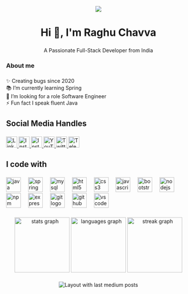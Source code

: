 <div align="center">
  <img src="https://visitor-badge.laobi.icu/badge?page_id=Raghu-Reddy77.Raghu-Reddy77&"  />
</div>

###

<h1 align="center">Hi 👋, I'm Raghu Chavva</h1>

###

<p align="center">A Passionate Full-Stack Developer from India</p>

###

<h3 align="left">About me</h3>

###

<p align="left">✨ Creating bugs since 2020<br>📚 I’m currently learning Spring<br>🤝 I’m looking for a role Software Engineer<br>⚡ Fun fact I speak fluent Java</p>

###

<h2 align="left">Social Media Handles</h2>

###

<div align="left">
  <a href="https://www.linkedin.com/in/raghu-chavva/" target="_blank">
    <img src="https://cdn.jsdelivr.net/gh/devicons/devicon/icons/linkedin/linkedin-original.svg" alt="LinkedIn" height="30" />
  </a>
  <a href="https://www.instagram.com/java_quizs/" target="_blank">
    <img src="https://cdn.jsdelivr.net/gh/devicons/devicon/icons/instagram/instagram-original.svg" alt="Instagram" height="30" />
  </a>
  <a href="https://www.instagram.com/java_quizs/" target="_blank">
    <img src="https://raw.githubusercontent.com/devicons/devicon/master/icons/instagram/instagram-original.svg" alt="Instagram" height="30" />
  </a>
  <a href="https://www.youtube.com/@javaQuizs" target="_blank">
    <img src="https://cdn.jsdelivr.net/gh/devicons/devicon/icons/youtube/youtube-original.svg" alt="YouTube" height="30" />
  </a>
  <a href="https://twitter.com/java_quizs" target="_blank">
    <img src="https://cdn.jsdelivr.net/gh/devicons/devicon/icons/twitter/twitter-original.svg" alt="Twitter" height="30" />
  </a>
  <a href="https://ttttt.me/java_quizss" target="_blank">
    <img src="https://cdn.jsdelivr.net/gh/devicons/devicon/icons/telegram/telegram-original.svg" alt="Telegram" height="30" />
  </a>
  <!-- Add more social media links/icons as needed -->
</div>

###

<h2 align="left">I code with</h2>

###

<div align="left">
  <img src="https://cdn.jsdelivr.net/gh/devicons/devicon/icons/java/java-original.svg" height="40" alt="java logo"  />
  <img width="12" />
  <img src="https://cdn.jsdelivr.net/gh/devicons/devicon/icons/spring/spring-original.svg" height="40" alt="spring logo"  />
  <img width="12" />
  <img src="https://skillicons.dev/icons?i=mysql" height="40" alt="mysql logo"  />
  <img width="12" />
  <img src="https://cdn.jsdelivr.net/gh/devicons/devicon/icons/html5/html5-original.svg" height="40" alt="html5 logo"  />
  <img width="12" />
  <img src="https://cdn.jsdelivr.net/gh/devicons/devicon/icons/css3/css3-original.svg" height="40" alt="css3 logo"  />
  <img width="12" />
  <img src="https://cdn.jsdelivr.net/gh/devicons/devicon/icons/javascript/javascript-original.svg" height="40" alt="javascript logo"  />
  <img width="12" />
  <img src="https://cdn.jsdelivr.net/gh/devicons/devicon/icons/bootstrap/bootstrap-original.svg" height="40" alt="bootstrap logo"  />
  <img width="12" />
  <img src="https://cdn.jsdelivr.net/gh/devicons/devicon/icons/nodejs/nodejs-original.svg" height="40" alt="nodejs logo"  />
  <img width="12" />
  <img src="https://cdn.jsdelivr.net/gh/devicons/devicon/icons/npm/npm-original-wordmark.svg" height="40" alt="npm logo"  />
  <img width="12" />
  <img src="https://skillicons.dev/icons?i=express" height="40" alt="express logo"  />
  <img width="12" />
  <img src="https://cdn.jsdelivr.net/gh/devicons/devicon/icons/git/git-original.svg" height="40" alt="git logo"  />
  <img width="12" />
  <img src="https://skillicons.dev/icons?i=github" height="40" alt="github logo"  />
  <img width="12" />
  <img src="https://cdn.jsdelivr.net/gh/devicons/devicon/icons/vscode/vscode-original.svg" height="40" alt="vscode logo"  />
</div>

###

<div align="center">
  <img src="https://github-readme-stats.vercel.app/api?username=Raghu-Reddy77&hide_title=false&hide_rank=false&show_icons=true&include_all_commits=true&count_private=true&disable_animations=false&theme=codeSTACKr&locale=en&hide_border=false&order=1" height="150" alt="stats graph"  />
  <img src="https://github-readme-stats.vercel.app/api/top-langs?username=Raghu-Reddy77&locale=en&hide_title=false&layout=compact&card_width=320&langs_count=5&theme=codeSTACKr&hide_border=false&order=2" height="150" alt="languages graph"  />
  <img src="https://streak-stats.demolab.com?user=Raghu-Reddy77&locale=en&mode=daily&theme=react&hide_border=false&border_radius=5&order=3" height="150" alt="streak graph"  />
</div>

###

<div align="center">
  <img src="https://github-read-medium-git-main.pahlevikun.vercel.app/latest?limit=4&username=@raghunathchavva&theme=codeSTACKr" alt="Layout with last medium posts"  />
</div>

###
